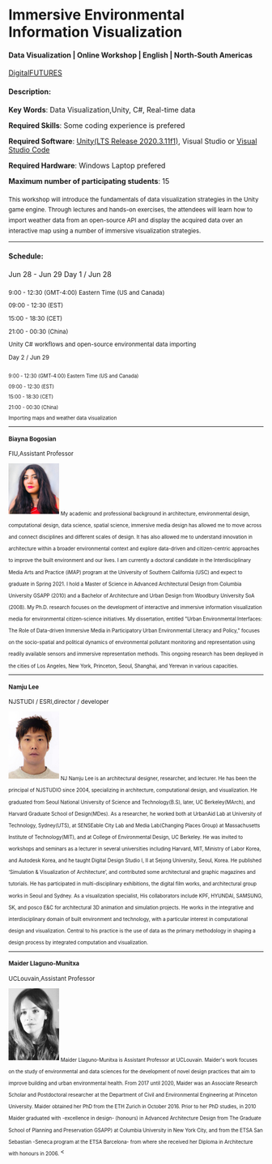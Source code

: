 
# Immersive Environmental Information Visualization
#### Data Visualization | Online Workshop | English | North-South Americas

[DigitalFUTURES](https://www.digitalfutures.world/workshops/18.html)



#### Description:
**Key Words**: Data Visualization,Unity, C#, Real-time data 

**Required Skills**: Some coding experience is prefered

**Required Software**: [Unity(LTS Release 2020.3.11f1)](https://unity3d.com/unity/qa/lts-releases?version=2020.3&fbclid=IwAR12EF0jA8un6c3K8SSoHDaEABRa_zWN5Wq9-SWNtTnrHU0l2_pofoAute0), Visual Studio or [Visual Studio Code](https://code.visualstudio.com/)

**Required Hardware**: Windows Laptop prefered

**Maximum number of participating students**: 15

<sub>
This workshop will introduce the fundamentals of data visualization strategies in the Unity game engine. Through lectures and hands-on exercises, the attendees will learn how to import weather data from an open-source API and display the acquired data over an interactive map using a number of immersive visualization strategies.
</sub>

----

#### Schedule:

Jun 28 - Jun 29
Day 1 / Jun 28

<sub>
9:00 - 12:30 (GMT-4:00) Eastern Time (US and Canada)
  
09:00 - 12:30 (EST)
  
15:00 - 18:30 (CET)
  
21:00 - 00:30 (China)
</sub>

Unity C# workflows and open-source environmental data importing

Day 2 / Jun 29
             
<sub>
9:00 - 12:30 (GMT-4:00) Eastern Time (US and Canada)

09:00 - 12:30 (EST)

15:00 - 18:30 (CET)

21:00 - 00:30 (China)

Importing maps and weather data visualization

</sub>

----

#### Biayna Bogosian
FIU,Assistant Professor

<img src="/bio/210521102106389.jpg" alt="Biayna Bogosian" width="100" height="whatever">


<sub>
My academic and professional background in architecture, environmental design, computational design, data science, spatial science, immersive media design has allowed me to move across and connect disciplines and different scales of design. It has also allowed me to understand innovation in architecture within a broader environmental context and explore data-driven and citizen-centric approaches to improve the built environment and our lives. I am currently a doctoral candidate in the Interdisciplinary Media Arts and Practice (iMAP) program at the University of Southern California (USC) and expect to graduate in Spring 2021. I hold a Master of Science in Advanced Architectural Design from Columbia University GSAPP (2010) and a Bachelor of Architecture and Urban Design from Woodbury University SoA (2008). My Ph.D. research focuses on the development of interactive and immersive information visualization media for environmental citizen-science initiatives. My dissertation, entitled "Urban Environmental Interfaces: The Role of Data-driven Immersive Media in Participatory Urban Environmental Literacy and Policy," focuses on the socio-spatial and political dynamics of environmental pollutant monitoring and representation using readily available sensors and immersive representation methods. This ongoing research has been deployed in the cities of Los Angeles, New York, Princeton, Seoul, Shanghai, and Yerevan in various capacities.
</sub>

-------
#### Namju Lee
NJSTUDI / ESRI,director / developer

<img src="/bio/210522103131900.jpg" alt="Biayna Bogosian" width="100" height="whatever">


<sub>
NJ Namju Lee is an architectural designer, researcher, and lecturer. He has been the principal of NJSTUDIO since 2004, specializing in architecture, computational design, and visualization. He graduated from Seoul National University of Science and Technology(B.S), later, UC Berkeley(MArch), and Harvard Graduate School of Design(MDes). As a researcher, he worked both at UrbanAid Lab at University of Technology, Sydney(UTS), at SENSEable City Lab and Media Lab(Changing Places Group) at Massachusetts Institute of Technology(MIT), and at College of Environmental Design, UC Berkeley. He was invited to workshops and seminars as a lecturer in several universities including Harvard, MIT, Ministry of Labor Korea, and Autodesk Korea, and he taught Digital Design Studio I, II at Sejong University, Seoul, Korea. He published ‘Simulation & Visualization of Architecture’, and contributed some architectural and graphic magazines and tutorials. He has participated in multi-disciplinary exhibitions, the digital film works, and architectural group works in Seoul and Sydney. As a visualization specialist, His collaborators include KPF, HYUNDAI, SAMSUNG, SK, and posco E&C for architectural 3D animation and simulation projects. He works in the integrative and interdisciplinary domain of built environment and technology, with a particular interest in computational design and visualization. Central to his practice is the use of data as the primary methodology in shaping a design process by integrated computation and visualization.
</sub>

-------
#### Maider Llaguno-Munitxa
UCLouvain,Assistant Professor

<img src="/bio/210520060823997.png" alt="Biayna Bogosian" width="100" height="whatever">


<sub>
Maider Llaguno-Munitxa is Assistant Professor at UCLouvain. Maider's work focuses on the study of environmental and data sciences for the development of novel design practices that aim to improve building and urban environmental health. From 2017 until 2020, Maider was an Associate Research Scholar and Postdoctoral researcher at the Department of Civil and Environmental Engineering at Princeton University. Maider obtained her PhD from the ETH Zurich in October 2016. Prior to her PhD studies, in 2010 Maider graduated with -excellence in design- (honours) in Advanced Architecture Design from The Graduate School of Planning and Preservation GSAPP) at Columbia University in New York City, and from the ETSA San Sebastian -Seneca program at the ETSA Barcelona- from where she received her Diploma in Architecture with honours in 2006.
</sub><
